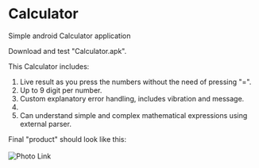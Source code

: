 # Calculator
Simple android Calculator application

Download and test "Calculator.apk".

This Calculator includes:
1. Live result as you press the numbers without the need of pressing "=".
2. Up to 9 digit per number.
3. Custom explanatory error handling, includes vibration and message.
4. 
5. Can understand simple and complex mathematical expressions using external parser.

Final "product" should look like this:
<br><br>
![Photo Link](http://i.epvpimg.com/9gmLbab.jpg)
